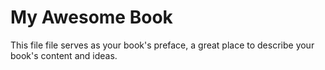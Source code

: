 # My Awesome Book 

This file file serves as your book's preface, a great place to describe your book's content and ideas. 


